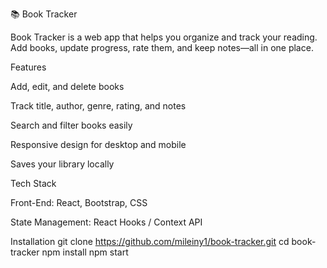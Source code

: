 📚 Book Tracker

Book Tracker is a web app that helps you organize and track your reading. Add books, update progress, rate them, and keep notes—all in one place.

Features

Add, edit, and delete books

Track title, author, genre, rating, and notes

Search and filter books easily

Responsive design for desktop and mobile

Saves your library locally

Tech Stack

Front-End: React, Bootstrap, CSS

State Management: React Hooks / Context API



Installation
git clone https://github.com/mileiny1/book-tracker.git
cd book-tracker
npm install
npm start 